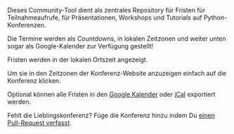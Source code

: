 Dieses Community-Tool dient als zentrales Repository für Fristen für Teilnahmeaufrufe, für Präsentationen, Workshops und Tutorials auf Python-Konferenzen.

Die Termine werden als Countdowns, in lokalen Zeitzonen und weiter unten sogar als Google-Kalender zur Verfügung gestellt!

Fristen werden in <span class="local-timezone">der lokalen Ortszeit</span> angezeigt.

Um sie in den Zeitzonen der Konferenz-Website anzuzeigen einfach auf die Konferenz klicken.

Optional können alle Fristen in den
<a href="https://calendar.google.com/calendar/r?cid={{ site.url }}/{{ site.github_repo }}.ics">Google Kalender</a> oder
<a href="{{ site.baseurl }}/{{ site.github_repo }}.ics">iCal</a> exportiert werden.

Fehlt die Lieblingskonferenz?
Füge die Konferenz hinzu indem Du <a target="_blank" href="https://github.com/{{ site.github_username }}/{{ site.github_repo }}">einen Pull-Request verfasst</a>.
